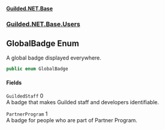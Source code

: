
#### [Guilded.NET.Base](index 'index')
### [Guilded.NET.Base.Users](index#Guilded_NET_Base_Users 'Guilded.NET.Base.Users')
## GlobalBadge Enum
A global badge displayed everywhere.  
```csharp
public enum GlobalBadge

```

#### Fields
<a name='Guilded_NET_Base_Users_GlobalBadge_GuildedStaff'></a>
`GuildedStaff` 0  
A badge that makes Guilded staff and developers identifiable.  
  
<a name='Guilded_NET_Base_Users_GlobalBadge_PartnerProgram'></a>
`PartnerProgram` 1  
A badge for people who are part of Partner Program.  
  
